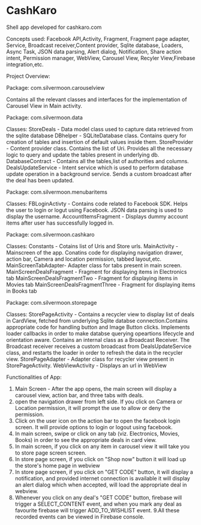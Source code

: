 # CashKaro
Shell app developed for cashkaro.com


Concepts used: Facebook API,Activity, Fragment, Fragment page adapter, Service, Broadcast receiver,Content provider, Sqlite database,
Loaders, Async Task, JSON data parsing, Alert dialog, Notification, Share action intent, Permission manager, WebView, Carousel View, Recyler View,Firebase integration,etc.


Project Overview:

Package:
com.silvermoon.carouselview

Contains all the relevant classes and interfaces for the implementation of Carousel View in Main activity.

Package:
com.silvermoon.data

Classes:
StoreDeals - Data model class used to capture data retrieved from the sqlite database
DBhelper - SQLiteDatabase class. Contains query for creation of tables and insertion of default values inside them.
StoreProvider - Content provider class. Contains the list of Uri. Provides all the necessary logic to query and update the tables 
present in underlying db.
DatabaseContract - Contains all the tables,list of authorities and columns. 
DealsUpdateService - Intent service which is used to perform database update operation in a background service. Sends a custom broadcast
after the deal has been updated.

Package:
com.silvermoon.menubaritems

Classes:
FBLoginActivty - Contains code related to Facebook SDK. Helps the user to login or logut using Facebook. JSON data parsing is used to display the username.
AccountItemsFragment - Displays dummy account items after user has successfully logged in.


Package:
com.silvermoon.cashkaro

Classes:
Constants - Cotains list of Uris and Store urls.
MainActivity - Mainscreen of the app. Conatins code for displaying navigation drawer, action bar, Camera and location permission, tabbed layout,etc.
MainScreenTabAdapter- Adapter class for tabs present in main screen.
MainScreenDealsFragment - Fragment for displaying items in Electronics tab
MainScreenDealsFragmentTwo - Fragment for displaying items in Movies tab
MainScreenDealsFragmentThree - Fragment for displaying items in Books tab


Package:
com.silvermoon.storepage

Classes:
StorePageActivity - Contains a recycler view to display list of deals in CardView, fetched from
underlying Sqlite databse connection.Contains appropriate code for handling button and Image Button clicks. Implements loader callbacks in order to make
databse querying opeartions lifecycle and orientation aware. Contains an internal class as a Broadcast Receiver. The Broadcast receiver receives a custom
broadcast from DealsUpdateService class, and restarts the loader in order to refresh the data in the recycler view.
StorePageAdapter - Adapter class for recycler view present in StorePageActivity.
WebViewActivity - Displays an url in WebView


Functionalities of App:

1. Main Screen - After the app opens, the main screen will display a carousel view, action bar, and three tabs with deals.
2. open the navigation drawer from left side. If you click on Camera or Location permission, it will prompt the use to allow or deny the permission.
3. Click on the user icon on the action bar to open the facebook login screen. It will provide options to login or logout using facebook.
4. In main screen, swipe or click on any tab (viz. Electronics, Movies, Books) in order to see the appropriate deals in card view.
5. In main screen, if you click on any item in carousel view it will take you to store page screen screen.
6. In store page screen, if you click on "Shop now" button it will load up the store's home page in webview
7. In store page screen, if you click on "GET CODE" button, it will display a notification, and provided internet connection is available it will display
an alert dialog which when accepted, will load the appropriate deal in webview.
8. Whenever you click on any deal's "GET CODE" button, firebase will trigger a SELECT_CONTENT event, and when you mark any deal as favourite firebase
will trigger ADD_TO_WISHLIST event.
9.All these recorded events can be viewed in Firebase console.

